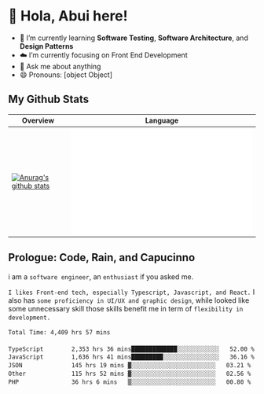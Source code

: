 # 👋 Hola, Abui here!

- 🌱 I’m currently learning **Software Testing**, **Software Architecture**, and **Design Patterns**
- ☁️ I’m currently focusing on Front End Development
- 💬 Ask me about anything
- 😄 Pronouns: [object Object]

## My Github Stats

| Overview | Language |
| --- | --- |
|[![Anurag's github stats](https://github-readme-stats.vercel.app/api?username=abui-am&count_private=true)](https://github.com/anuraghazra/github-readme-stats)|![Language](https://raw.githubusercontent.com/abui-am/stats/c6455f656dfce7acd3951e5ec5b25d72af0b2ee3/generated/languages.svg)|

## Prologue: Code, Rain, and Capucinno
i am a `software engineer`, an `enthusiast` if you asked me. 

`I likes Front-end tech, especially Typescript, Javascript, and React.` I also has `some proficiency in UI/UX and graphic design`, while looked like some unnecessary skill those skills benefit me in term of `flexibility in development.`


<!--START_SECTION:waka-->

```txt
Total Time: 4,409 hrs 57 mins

TypeScript        2,353 hrs 36 mins█████████████░░░░░░░░░░░░   52.00 %
JavaScript        1,636 hrs 41 mins█████████░░░░░░░░░░░░░░░░   36.16 %
JSON              145 hrs 19 mins ▓░░░░░░░░░░░░░░░░░░░░░░░░   03.21 %
Other             115 hrs 52 mins ▓░░░░░░░░░░░░░░░░░░░░░░░░   02.56 %
PHP               36 hrs 6 mins   ▒░░░░░░░░░░░░░░░░░░░░░░░░   00.80 %
```

<!--END_SECTION:waka-->

